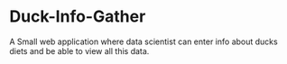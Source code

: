 # Duck-Info-Gather
A Small web application where data scientist can enter info about ducks diets and be able to view all this data.
